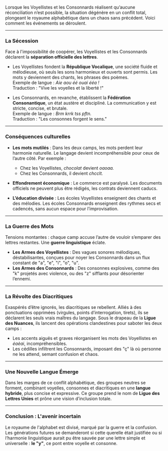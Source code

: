 Lorsque les Voyellistes et les Consonnards réalisent qu’aucune réconciliation n’est possible, la situation dégénère en un conflit total, plongeant le royaume alphabétique dans un chaos sans précédent. Voici comment les événements se déroulent.

---

### **La Sécession**
Face à l'impossibilité de coopérer, les Voyellistes et les Consonnards déclarent la **séparation officielle des lettres**.

- Les Voyellistes fondent la **République Vocalique**, une société fluide et mélodieuse, où seuls les sons harmonieux et ouverts sont permis. Les mots y deviennent des chants, les phrases des poèmes.  
  Exemple de langue : *Aie aou éé ouai ééa !*  
  Traduction : "Vive les voyelles et la liberté !"

- Les Consonnards, en revanche, établissent la **Fédération Consonantique**, un état austère et discipliné. La communication y est stricte, concise, et brutale.  
  Exemple de langue : *Brm krrk tss pftn.*  
  Traduction : "Les consonnes forgent le sens."

---

### **Conséquences culturelles**
- **Les mots mutilés** : Dans les deux camps, les mots perdent leur harmonie naturelle. Le langage devient incompréhensible pour ceux de l’autre côté. Par exemple :  
  - Chez les Voyellistes, *chocolat* devient *oaoaa.*  
  - Chez les Consonnards, il devient *chcclt.*

- **Effondrement économique** : Le commerce est paralysé. Les documents officiels ne peuvent plus être rédigés, les contrats deviennent caducs. 

- **L’éducation divisée** : Les écoles Voyellistes enseignent des chants et des mélodies. Les écoles Consonnards enseignent des rythmes secs et cadencés, sans aucun espace pour l’improvisation.

---

### **La Guerre des Mots**
Tensions montantes : chaque camp accuse l’autre de vouloir s’emparer des lettres restantes. Une **guerre linguistique** éclate.

- **Les Armes des Voyellistes** : Des vagues sonores mélodiques, déstabilisantes, conçues pour noyer les Consonnards dans un flux constant de "a", "e", "i", "o", "u".
- **Les Armes des Consonnards** : Des consonnes explosives, comme des "k" projetés avec violence, ou des "z" sifflants pour désorienter l’ennemi.

---

### **La Révolte des Diacritiques**
Exaspérés d’être ignorés, les diacritiques se rebellent. Alliés à des ponctuations opprimées (virgules, points d’interrogation, tirets), ils se déclarent les seuls vrais maîtres du langage. Sous le drapeau de la **Ligue des Nuances**, ils lancent des opérations clandestines pour saboter les deux camps :

- Les accents aiguës et graves réorganisent les mots des Voyellistes en *éaèai*, incompréhensibles.  
- Les cédilles infiltrent les Consonnards, imposant des "ç" là où personne ne les attend, semant confusion et chaos.

---

### **Une Nouvelle Langue Émerge**
Dans les marges de ce conflit alphabétique, des groupes neutres se forment, combinant voyelles, consonnes et diacritiques en une **langue hybride**, plus concise et expressive. Ce groupe prend le nom de **Ligue des Lettres Unies** et prône une vision d’inclusion totale.

---

### **Conclusion : L'avenir incertain**
Le royaume de l'alphabet est divisé, marqué par la guerre et la confusion. Les générations futures se demanderont si cette querelle était justifiée ou si l’harmonie linguistique aurait pu être sauvée par une lettre simple et universelle : **le "y"**, ce pont entre voyelle et consonne.